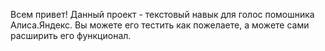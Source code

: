 Всем привет! Данный проект - текстовый навык для голос помошника Алиса.Яндекс. Вы можете его тестить как пожелаете, а можете сами расширить его функционал.